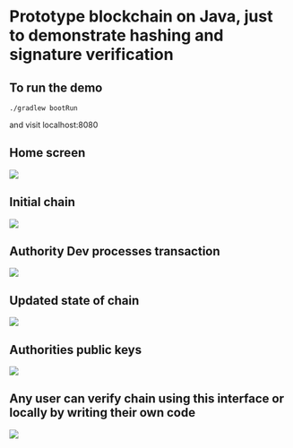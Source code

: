 # Prototype blockchain on Java, just to demonstrate hashing and signature verification

## To run the demo 
```
./gradlew bootRun
```

and visit localhost:8080


## Home screen
![](https://cdn.rawgit.com/devssh/blockchain-server/59253b21/Home%20screen.png)

## Initial chain
![](https://cdn.rawgit.com/devssh/blockchain-server/59253b21/Initial%20chain.png)

## Authority Dev processes transaction
![](https://cdn.rawgit.com/devssh/blockchain-server/59253b21/Request%20transaction.png)

## Updated state of chain
![](https://cdn.rawgit.com/devssh/blockchain-server/59253b21/Updated%20chain.png)

## Authorities public keys
![](https://cdn.rawgit.com/devssh/blockchain-server/59253b21/Authorities.png)

## Any user can verify chain using this interface or locally by writing their own code
![](https://cdn.rawgit.com/devssh/blockchain-server/59253b21/Verification.png)
